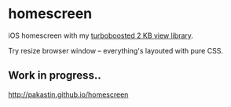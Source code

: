 # homescreen
iOS homescreen with my [turboboosted 2 KB view library](http://github.com/pakastin/f).

Try resize browser window – everything's layouted with pure CSS.

## Work in progress..
http://pakastin.github.io/homescreen
